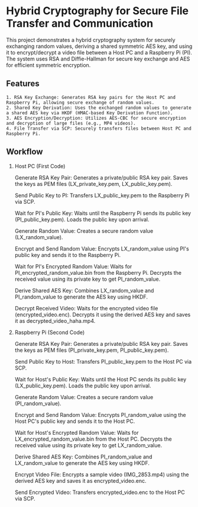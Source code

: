 # Hybrid Cryptography for Secure File Transfer and Communication
This project demonstrates a hybrid cryptography system for securely exchanging random values, deriving a shared symmetric AES key, and using it to encrypt/decrypt a video file between a Host PC and a Raspberry Pi (PI). The system uses RSA and Diffie-Hallman for secure key exchange and AES for efficient symmetric encryption.

## Features

    1. RSA Key Exchange: Generates RSA key pairs for the Host PC and Raspberry Pi, allowing secure exchange of random values.
    2. Shared Key Derivation: Uses the exchanged random values to generate a shared AES key via HKDF (HMAC-based Key Derivation Function).
    3. AES Encryption/Decryption: Utilizes AES-CBC for secure encryption and decryption of large files (e.g., MP4 videos).
    4. File Transfer via SCP: Securely transfers files between Host PC and Raspberry Pi.

## Workflow
1. Host PC (First Code)

    Generate RSA Key Pair:
        Generates a private/public RSA key pair.
        Saves the keys as PEM files (LX_private_key.pem, LX_public_key.pem).

    Send Public Key to PI:
        Transfers LX_public_key.pem to the Raspberry Pi via SCP.

    Wait for PI's Public Key:
        Waits until the Raspberry Pi sends its public key (PI_public_key.pem).
        Loads the public key upon arrival.

    Generate Random Value:
        Creates a secure random value (LX_random_value).

    Encrypt and Send Random Value:
        Encrypts LX_random_value using PI's public key and sends it to the Raspberry Pi.

    Wait for PI's Encrypted Random Value:
        Waits for PI_encrypted_random_value.bin from the Raspberry Pi.
        Decrypts the received value using its private key to get PI_random_value.

    Derive Shared AES Key:
        Combines LX_random_value and PI_random_value to generate the AES key using HKDF.

    Decrypt Received Video:
        Waits for the encrypted video file (encrypted_video.enc).
        Decrypts it using the derived AES key and saves it as decrypted_video_haha.mp4.

2. Raspberry Pi (Second Code)

    Generate RSA Key Pair:
        Generates a private/public RSA key pair.
        Saves the keys as PEM files (PI_private_key.pem, PI_public_key.pem).

    Send Public Key to Host:
        Transfers PI_public_key.pem to the Host PC via SCP.

    Wait for Host's Public Key:
        Waits until the Host PC sends its public key (LX_public_key.pem).
        Loads the public key upon arrival.

    Generate Random Value:
        Creates a secure random value (PI_random_value).

    Encrypt and Send Random Value:
        Encrypts PI_random_value using the Host PC's public key and sends it to the Host PC.

    Wait for Host's Encrypted Random Value:
        Waits for LX_encrypted_random_value.bin from the Host PC.
        Decrypts the received value using its private key to get LX_random_value.

    Derive Shared AES Key:
        Combines PI_random_value and LX_random_value to generate the AES key using HKDF.

    Encrypt Video File:
        Encrypts a sample video (IMG_2853.mp4) using the derived AES key and saves it as encrypted_video.enc.

    Send Encrypted Video:
        Transfers encrypted_video.enc to the Host PC via SCP.
